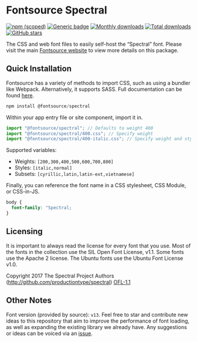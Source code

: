 # Fontsource Spectral

[![npm (scoped)](https://img.shields.io/npm/v/@fontsource/spectral?color=brightgreen)](https://www.npmjs.com/package/@fontsource/spectral) [![Generic badge](https://img.shields.io/badge/fontsource-passing-brightgreen)](https://github.com/fontsource/fontsource) [![Monthly downloads](https://badgen.net/npm/dm/@fontsource/spectral)](https://github.com/fontsource/fontsource) [![Total downloads](https://badgen.net/npm/dt/@fontsource/spectral)](https://github.com/fontsource/fontsource) [![GitHub stars](https://img.shields.io/github/stars/fontsource/fontsource.svg?style=social&label=Star)](https://github.com/fontsource/fontsource/stargazers)

The CSS and web font files to easily self-host the “Spectral” font. Please visit the main [Fontsource website](https://fontsource.org/fonts/spectral) to view more details on this package.

## Quick Installation

Fontsource has a variety of methods to import CSS, such as using a bundler like Webpack. Alternatively, it supports SASS. Full documentation can be found [here](https://fontsource.org/docs/getting-started/introduction).

```javascript
npm install @fontsource/spectral
```

Within your app entry file or site component, import it in.

```javascript
import "@fontsource/spectral"; // Defaults to weight 400
import "@fontsource/spectral/400.css"; // Specify weight
import "@fontsource/spectral/400-italic.css"; // Specify weight and style

```

Supported variables:
- Weights: `[200,300,400,500,600,700,800]`
- Styles: `[italic,normal]`
- Subsets: `[cyrillic,latin,latin-ext,vietnamese]`

Finally, you can reference the font name in a CSS stylesheet, CSS Module, or CSS-in-JS.

```css
body {
  font-family: "Spectral;
}
```

## Licensing
It is important to always read the license for every font that you use.
Most of the fonts in the collection use the SIL Open Font License, v1.1. Some fonts use the Apache 2 license. The Ubuntu fonts use the Ubuntu Font License v1.0.

Copyright 2017 The Spectral Project Authors (http://github.com/productiontype/spectral)
[OFL-1.1](http://scripts.sil.org/OFL)

## Other Notes
Font version (provided by source): `v13`.
Feel free to star and contribute new ideas to this repository that aim to improve the performance of font loading, as well as expanding the existing library we already have. Any suggestions or ideas can be voiced via an [issue](https://github.com/fontsource/fontsource/issues).